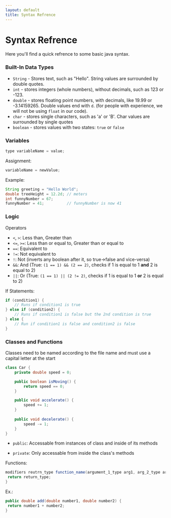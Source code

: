 ```yaml
---
layout: default
title: Syntax Refrence
---
```

# Syntax Refrence
Here you'll find a quick refrence to some basic java syntax.

### Built-In Data Types
* `String` - Stores text, such as "Hello". String values are surrounded by double quotes.
* `int` - stores integers (whole numbers), without decimals, such as 123 or -123.
* `double` - stores floating point numbers, with decimals, like 19.99 or -3.14159265. Double values end with `d`. (for people with experience, we will not be using `float` in our code).
* `char` - stores single characters, such as 'a' or 'B'. Char values are surrounded by single quotes
* `boolean` - stores values with two states: `true` or `false`

### Variables
```java
type variableName = value;
```
Assignment:
```java
variableName = newValue;
```
Example:
```java
String greeting = "Hello World";
double treeHeight = 12.2d; // meters
int funnyNumber = 67;
funnyNumber = 41;          // funnyNumber is now 41
```

### Logic
Operators
 - `<`, `>`: Less than, Greater than
 - `<=`, `>=`: Less than or equal to, Greater than or equal to
 - `==`: Equivalent to
 - `!=`: Not equivalent to
 - `!`: Not (inverts any boolean after it, so true->false and vice-versa)
 - `&&`: And (True: `(1 == 1) && (2 == 2)`, checks if 1 is equal to 1 **and** 2 is equal to 2)
 - `||`: Or (True: `(1 == 1) || (2 != 2)`, checks if 1 is equal to 1 **or** 2 is equal to 2)

If Statements: 
```java
if (condition1) {
    // Runs if condition1 is true
} else if (condition2) {
    // Runs if condition1 is false but the 2nd condition is true
} else {
    // Run if condition1 is false and condition2 is false
}
```

### Classes and Functions
Classes need to be named according to the file name and must use a capital letter at the start
```java
class Car {
    private double speed = 0;

    public boolean isMoving() {
        return speed == 0;
    }

    public void accelerate() {
        speed += 1;
    }
    
    public void decelerate() {
        speed -= 1;
    }
}
```
- `public`: Accessable from instances of class and inside of its methods

- `private`: Only accessable from inside the class's methods 

Functions:
```java
modifiers reutrn_type function_name(argument_1_type arg1, arg_2_type arg2) {
 return return_type;
} 
```
Ex.:
```java
public double add(double number1, double number2) {
 return number1 + number2;
}
```
